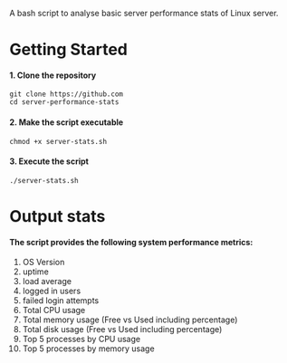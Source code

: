 A bash script to analyse basic server performance stats of Linux server.
# Getting Started
#### 1. Clone the repository
`git clone https://github.com` <br>
`cd server-performance-stats`
#### 2. Make the script executable
`chmod +x server-stats.sh`
#### 3. Execute the script
`./server-stats.sh`

# Output stats
#### The script provides the following system performance metrics:

1. OS Version
2. uptime
3. load average
4. logged in users
5. failed login attempts
6. Total CPU usage
7. Total memory usage (Free vs Used including percentage)
8. Total disk usage (Free vs Used including percentage)
9. Top 5 processes by CPU usage
10. Top 5 processes by memory usage

